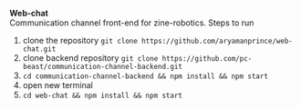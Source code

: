 **Web-chat** <br>
Communication channel front-end for zine-robotics.
Steps to run
1. clone the repository ```git clone https://github.com/aryamanprince/web-chat.git```
2. clone backend repository ```git clone https://github.com/pc-beast/communication-channel-backend.git```
3. ```cd communication-channel-backend && npm install && npm start```
4. open new terminal
5. ```cd web-chat && npm install && npm start```
